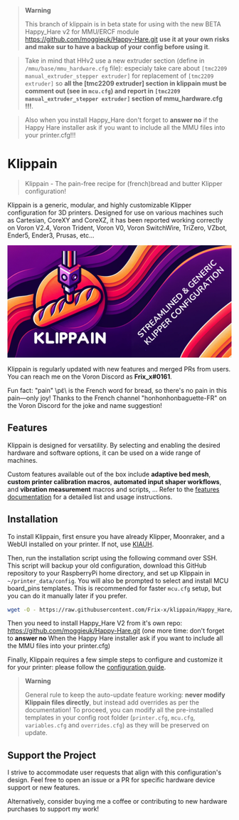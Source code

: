   > **Warning**
  >
  > This branch of klippain is in beta state for using with the new BETA Happy_Hare v2 for MMU/ERCF module https://github.com/moggieuk/Happy-Hare.git **use it at your own risks and make sur to have a backup of your config before using it**.

  > Take in mind that HHv2 use a new extruder section (define in `/mmu/base/mmu_hardware.cfg` file): especialy take care about `[tmc2209 manual_extruder_stepper extruder]` for replacement of `[tmc2209 extruder]` so **all the [tmc2209 extruder] section in klippain must be comment out (see in `mcu.cfg`)  and report in `[tmc2209 manual_extruder_stepper extruder]` section of mmu_hardware.cfg !!!**.

  > Also when you install Happy_Hare don't forget to **answer no** if the Happy Hare installer ask if you want to include all the MMU files into your printer.cfg!!!

# Klippain

> Klippain - The pain-free recipe for (french)bread and butter Klipper configuration!

Klippain is a generic, modular, and highly customizable Klipper configuration for 3D printers. Designed for use on various machines such as Cartesian, CoreXY and CoreXZ, it has been reported working correctly on Voron V2.4, Voron Trident, Voron V0, Voron SwitchWire, TriZero, VZbot, Ender5, Ender3, Prusas, etc...

![Klippain](./docs/klippain.png)

Klippain is regularly updated with new features and merged PRs from users. You can reach me on the Voron Discord as **Frix_x#0161**.

Fun fact: "pain" \pɛ̃\ is the French word for bread, so there's no pain in this pain—only joy! Thanks to the French channel "honhonhonbaguette-FR" on the Voron Discord for the joke and name suggestion!


## Features

Klippain is designed for versatility. By selecting and enabling the desired hardware and software options, it can be used on a wide range of machines.

Custom features available out of the box include **adaptive bed mesh**, **custom printer calibration macros**, **automated input shaper workflows**, and **vibration measurement** macros and scripts, ... Refer to the [features documentation](./docs/features.md) for a detailed list and usage instructions.


## Installation

To install Klippain, first ensure you have already Klipper, Moonraker, and a WebUI installed on your printer. If not, use [KIAUH](https://github.com/th33xitus/kiauh).

Then, run the installation script using the following command over SSH. This script will backup your old configuration, download this GitHub repository to your RaspberryPi home directory, and set up Klippain in `~/printer_data/config`. You will also be prompted to select and install MCU board_pins templates. This is recommended for faster `mcu.cfg` setup, but you can do it manually later if you prefer.

```bash
wget -O - https://raw.githubusercontent.com/Frix-x/klippain/Happy_Hare/install.sh | bash
```

Then you need to install Happy_Hare V2 from it's own repo: https://github.com/moggieuk/Happy-Hare.git (one more time: don't forget to **answer no** When the Happy Hare installer ask if you want to include all the MMU files into your printer.cfg)

Finally, Klippain requires a few simple steps to configure and customize it for your printer: please follow the [configuration guide](./docs/configuration.md).

  > **Warning**
  >
  > General rule to keep the auto-update feature working: **never modify Klippain files directly**, but instead add overrides as per the documentation! To proceed, you can modify all the pre-installed templates in your config root folder (`printer.cfg`, `mcu.cfg`, `variables.cfg` and `overrides.cfg`) as they will be preserved on update.


## Support the Project

I strive to accommodate user requests that align with this configuration's design. Feel free to open an issue or a PR for specific hardware device support or new features.

Alternatively, consider buying me a coffee or contributing to new hardware purchases to support my work!

